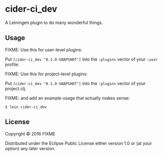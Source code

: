 # cider-ci_dev

A Leiningen plugin to do many wonderful things.

## Usage

FIXME: Use this for user-level plugins:

Put `[cider-ci_dev "0.1.0-SNAPSHOT"]` into the `:plugins` vector of your `:user`
profile.

FIXME: Use this for project-level plugins:

Put `[cider-ci_dev "0.1.0-SNAPSHOT"]` into the `:plugins` vector of your project.clj.

FIXME: and add an example usage that actually makes sense:

    $ lein cider-ci_dev

## License

Copyright © 2016 FIXME

Distributed under the Eclipse Public License either version 1.0 or (at
your option) any later version.
